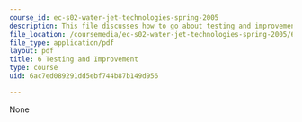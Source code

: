 ```yaml
---
course_id: ec-s02-water-jet-technologies-spring-2005
description: This file discusses how to go about testing and improvement of the design.
file_location: /coursemedia/ec-s02-water-jet-technologies-spring-2005/6ac7ed089291dd5ebf744b87b149d956_MITEC_S02S05_6_testing.pdf
file_type: application/pdf
layout: pdf
title: 6 Testing and Improvement
type: course
uid: 6ac7ed089291dd5ebf744b87b149d956

---
```

None